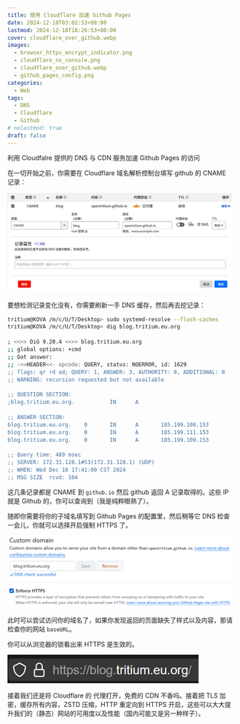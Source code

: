 ```yaml
---
title: 使用 Cloudflare 加速 Github Pages
date: 2024-12-18T03:02:53+08:00
lastmod: 2024-12-18T18:26:53+08:00
cover: cloudflare_over_github.webp
images:
  - browser_https_encrypt_indicator.png
  - cloudflare_ns_console.png
  - cloudflare_over_github.webp
  - github_pages_config.png
categories:
  - Web
tags:
  - DNS
  - Cloudflare
  - Github
# nolastmod: true
draft: false
---
```


利用 Cloudfalre 提供的 DNS 与 CDN 服务加速 Github Pages 的访问

<!--more-->

在一切开始之前，你需要在 Cloudflare 域名解析控制台填写 github 的 CNAME 记录：

![Cloudfalre DNS 记录管理](./cloudflare_ns_console.png)

要想检测记录变化没有，你需要刷新一手 DNS 缓存，然后再去挖记录：

```sh
tritium@KOVA /m/c/U/T/Desktop> sudo systemd-resolve --flush-caches
tritium@KOVA /m/c/U/T/Desktop> dig blog.tritium.eu.org

; <<>> DiG 9.20.4 <<>> blog.tritium.eu.org
;; global options: +cmd
;; Got answer:
;; ->>HEADER<<- opcode: QUERY, status: NOERROR, id: 1629
;; flags: qr rd ad; QUERY: 1, ANSWER: 3, AUTHORITY: 0, ADDITIONAL: 0
;; WARNING: recursion requested but not available

;; QUESTION SECTION:
;blog.tritium.eu.org.           IN      A

;; ANSWER SECTION:
blog.tritium.eu.org.    0       IN      A       185.199.108.153
blog.tritium.eu.org.    0       IN      A       185.199.111.153
blog.tritium.eu.org.    0       IN      A       185.199.109.153

;; Query time: 489 msec
;; SERVER: 172.31.128.1#53(172.31.128.1) (UDP)
;; WHEN: Wed Dec 18 17:41:00 CST 2024
;; MSG SIZE  rcvd: 104

```

这几条记录都是 CNAME 到 `github.io` 然后 github 返回 A 记录取得的。这些 IP 就是 Github 的，你可以查询到（我是纯粹眼熟了）。

随即你需要将你的子域名填写到 Github Pages 的配置里，然后稍等它 DNS 检查一会儿，你就可以选择开启强制 HTTPS 了。

![Github Pages 自定义域名](./github_pages_config.png)

此时可以尝试访问你的域名了，如果你发现返回的页面缺失了样式以及内容，那请检查你的网站 `baseURL`。

你可以从浏览器的锁看出来 HTTPS 是生效的。

![浏览器地址栏旁的锁](./browser_https_encrypt_indicator.png)

接着我们还是将 Cloudflare 的 代理打开，免费的 CDN 不香吗。接着把 TLS 加密，缓存所有内容，ZSTD 压缩，HTTP 重定向到 HTTPS 开启，这些可以大大提升我们的（静态）网站的可用度以及性能（国内可能又是另一种样子）。
